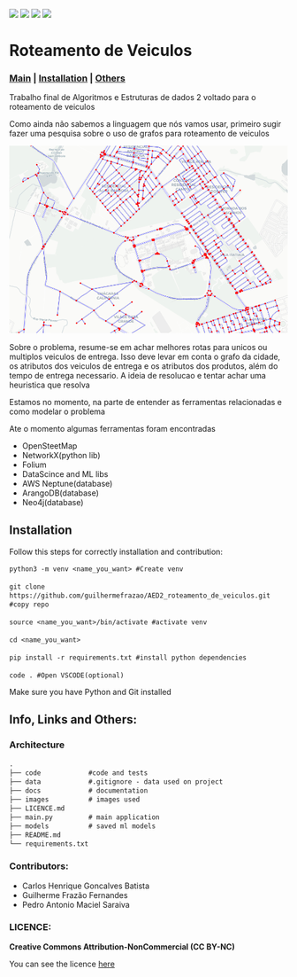 ![](https://img.shields.io/badge/graph-heuristics-orange
) ![](https://img.shields.io/badge/veicule_routing-blue
) ![](https://img.shields.io/badge/graph-database-yellow
) ![](https://img.shields.io/badge/AI-Machine_Learning-purple
)
# Roteamento de Veiculos

### [Main](#roteamento-de-veiculos) | [Installation](#installation) | [Others](#info-links-and-others)

Trabalho final de Algoritmos e Estruturas de dados 2 voltado para o roteamento de veiculos

Como ainda não sabemos a linguagem que nós vamos usar, primeiro sugir fazer uma pesquisa sobre o uso de 
grafos para roteamento de veiculos

![graph_from_ufg](images/ufg_graph.png)

Sobre o problema, resume-se em achar melhores rotas para unicos ou multiplos veiculos de entrega. Isso deve levar em conta o grafo da cidade, os atributos dos veiculos de entrega e os atributos dos produtos, além do tempo de entrega necessario. A ideia de resolucao e tentar achar uma heuristica que resolva

Estamos no momento, na parte de entender as ferramentas relacionadas e como modelar o problema

Ate o momento algumas ferramentas foram encontradas

- OpenSteetMap
- NetworkX(python lib)
- Folium
- DataScince and ML libs
- AWS Neptune(database)
- ArangoDB(database)
- Neo4j(database)

## Installation

Follow this steps for correctly installation and contribution:

    python3 -m venv <name_you_want> #Create venv

    git clone https://github.com/guilhermefrazao/AED2_roteamento_de_veiculos.git #copy repo

    source <name_you_want>/bin/activate #activate venv

    cd <name_you_want>

    pip install -r requirements.txt #install python dependencies

    code . #Open VSCODE(optional)

Make sure you have Python and Git installed

## Info, Links and Others:

### Architecture

    .
    ├── code            #code and tests
    ├── data            #.gitignore - data used on project
    ├── docs            # documentation
    ├── images          # images used
    ├── LICENCE.md
    ├── main.py         # main application
    ├── models          # saved ml models
    ├── README.md
    └── requirements.txt

### Contributors:

- Carlos Henrique Goncalves Batista
- Guilherme Frazão Fernandes
- Pedro Antonio Maciel Saraiva

### LICENCE: 

**Creative Commons Attribution-NonCommercial (CC BY-NC)**

You can see the licence [here](https://www.creativecommons.org/licenses/by-nc/4.0/deed.en)
